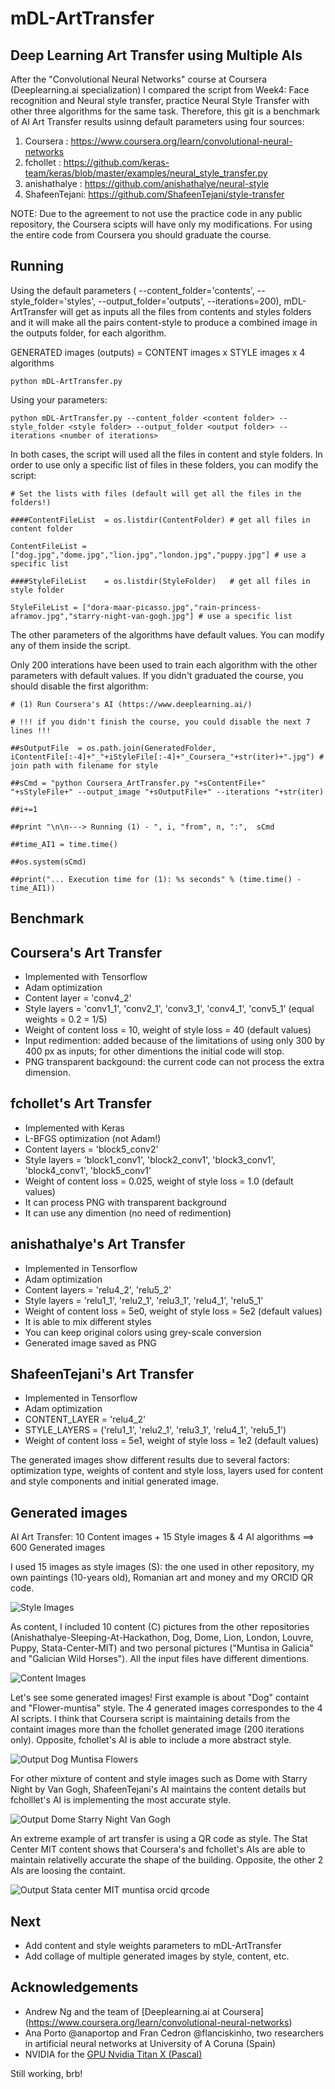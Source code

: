 # mDL-ArtTransfer
Deep Learning Art Transfer using Multiple AIs
---------------------------------------------

After the "Convolutional Neural Networks" course at Coursera (Deeplearning.ai specialization) I compared the script from Week4: Face recognition and Neural style transfer, practice Neural Style Transfer with other three algorithms for the same task. Therefore, this git is a benchmark of AI Art Transfer results usinng default parameters using four sources:

1) Coursera     : https://www.coursera.org/learn/convolutional-neural-networks
2) fchollet     : https://github.com/keras-team/keras/blob/master/examples/neural_style_transfer.py
3) anishathalye : https://github.com/anishathalye/neural-style
4) ShafeenTejani: https://github.com/ShafeenTejani/style-transfer

NOTE: Due to the agreement to not use the practice code in any public repository, the Coursera scipts will have only my modifications. For using the entire code from Coursera you should graduate the course.

## Running

Using the default parameters ( --content_folder='contents', --style_folder='styles', --output_folder='outputs', --iterations=200), mDL-ArtTransfer will get as inputs all the files from contents and styles folders and it will make all the pairs content-style to produce a combined image in the outputs folder, for each algorithm. 

GENERATED images (outputs) = CONTENT images x STYLE images x 4 algorithms 

`python mDL-ArtTransfer.py`

Using your parameters:

`python mDL-ArtTransfer.py --content_folder <content folder> --style_folder <style folder> --output_folder <output folder> --iterations <number of iterations>`

In both cases, the script will used all the files in content and style folders. In order to use only a specific list of files in these folders, you can modify the script:

`# Set the lists with files (default will get all the files in the folders!)`

`####ContentFileList  = os.listdir(ContentFolder) # get all files in content folder`

`ContentFileList = ["dog.jpg","dome.jpg","lion.jpg","london.jpg","puppy.jpg"] # use a specific list`

`####StyleFileList    = os.listdir(StyleFolder)   # get all files in style folder`

`StyleFileList = ["dora-maar-picasso.jpg","rain-princess-aframov.jpg","starry-night-van-gogh.jpg"] # use a specific list`

The other parameters of the algorithms have default values. You can modify any of them inside the script.

Only 200 interations have been used to train each algorithm with the other parameters with default values. If you didn't graduated the course, you should disable the first algorithm:

`# (1) Run Coursera's AI (https://www.deeplearning.ai/)`

`# !!! if you didn't finish the course, you could disable the next 7 lines !!!`

`##sOutputFile  = os.path.join(GeneratedFolder, iContentFile[:-4]+"_"+iStyleFile[:-4]+"_Coursera_"+str(iter)+".jpg") # join path with filename for style`

`##sCmd = "python Coursera_ArtTransfer.py "+sContentFile+" "+sStyleFile+" --output_image "+sOutputFile+" --iterations "+str(iter)`

`##i+=1`

`##print "\n\n---> Running (1) - ", i, "from", n, ":",  sCmd`

`##time_AI1 = time.time()`

`##os.system(sCmd)`

`##print("... Execution time for (1): %s seconds" % (time.time() - time_AI1))`

## Benchmark

Coursera's Art Transfer
-----------------------

* Implemented with Tensorflow
* Adam optimization
* Content layer = 'conv4_2'
* Style layers  = 'conv1_1', 'conv2_1', 'conv3_1', 'conv4_1', 'conv5_1' (equal weights = 0.2 = 1/5)
* Weight of content loss = 10, weight of style loss = 40 (default values)
* Input redimention: added because of the limitations of using only 300 by 400 px as inputs; for other dimentions the initial code will stop.
* PNG transparent backgound: the current code can not process the extra dimension.

fchollet's Art Transfer
-----------------------

* Implemented with Keras
* L-BFGS optimization (not Adam!)
* Content layers = 'block5_conv2'
* Style layers   = 'block1_conv1', 'block2_conv1', 'block3_conv1', 'block4_conv1', 'block5_conv1'
* Weight of content loss = 0.025, weight of style loss = 1.0 (default values)
* It can process PNG with transparent background
* It can use any dimention (no need of redimention)

anishathalye's Art Transfer
---------------------------

* Implemented in Tensorflow
* Adam optimization
* Content layers = 'relu4_2', 'relu5_2'
* Style layers   = 'relu1_1', 'relu2_1', 'relu3_1', 'relu4_1', 'relu5_1'
* Weight of content loss = 5e0, weight of style loss = 5e2 (default values)
* It is able to mix different styles
* You can keep original colors using grey-scale conversion
* Generated image saved as PNG

ShafeenTejani's Art Transfer
----------------------------

* Implemented in Tensorflow
* Adam optimization
* CONTENT_LAYER = 'relu4_2'
* STYLE_LAYERS = ('relu1_1', 'relu2_1', 'relu3_1', 'relu4_1', 'relu5_1')
* Weight of content loss = 5e1, weight of style loss = 1e2 (default values)

The generated images show different results due to several factors: optimization type, weights of content and style loss, layers used for content and style components and initial generated image.

Generated images
----------------

AI Art Transfer: 10 Content images + 15 Style images & 4 AI algorithms ==> 600 Generated images

I used 15 images as style images (S): the one used in other repository, my own paintings (10-years old), Romanian art and money and my ORCID QR code.

![Style Images](images/mDL-ArtTransfer_styles.png)

As content, I included 10 content (C) pictures from the other repositories (Anishathalye-Sleeping-At-Hackathon, Dog, Dome, Lion, London, Louvre, Puppy, Stata-Center-MIT) and two personal pictures ("Muntisa in Galicia" and "Galician Wild Horses"). All the input files have different dimentions.

![Content Images](images/mDL-ArtTransfer_contents.png)

Let's see some generated images! First example is about "Dog" containt and "Flower-muntisa" style. The 4 generated images correspondes to the 4 AI scripts. I think that Coursera script is maintaining details from the containt images more than the fchollet generated image (200 iterations only). Opposite, fchollet's AI is able to include a more abstract style.

![Output Dog Muntisa Flowers](images/mDL-ArtTransfer_Dog_Flowers-muntisa.png)

For other mixture of content and style images such as Dome with Starry Night by Van Gogh, ShafeenTejani's AI maintains the content details but fcholllet's AI is implementing the most accurate style.

![Output Dome Starry Night Van Gogh](images/mDL-ArtTransfer_dome-Van-Gogh.png)

An extreme example of art transfer is using a QR code as style. The Stat Center MIT content shows that Coursera's and fchollet's AIs are able to maintain relativelly accurate the shape of the building. Opposite, the other 2 AIs are loosing the containt.

![Output Stata center MIT muntisa orcid qrcode](images/mDL-ArtTransfer_qr_code.png)

## Next

* Add content and style weights parameters to mDL-ArtTransfer
* Add collage of multiple generated images by style, content, etc.

## Acknowledgements

* Andrew Ng and the team of [Deeplearning.ai at Coursera] (https://www.coursera.org/learn/convolutional-neural-networks)
* Ana Porto @anaportop and Fran Cedron @flanciskinho, two researchers in artificial neural networks at University of A Coruna (Spain)
* NVIDIA for the [GPU Nvidia Titan X (Pascal)](https://www.nvidia.com/en-us/titan/titan-xp/)

Still working, brb!
